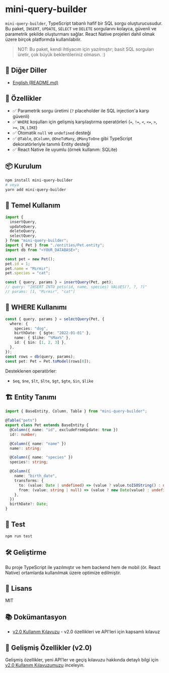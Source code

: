 # mini-query-builder

`mini-query-builder`, TypeScript tabanlı hafif bir SQL sorgu oluşturucusudur. Bu paket, `INSERT`, `UPDATE`, `SELECT` ve `DELETE` sorgularını kolayca, güvenli ve parametrik şekilde oluşturmanı sağlar. React Native projeleri dahil olmak üzere birçok platformda kullanılabilir.

> NOT: Bu paket, kendi ihtiyacım için yazılmıştır; basit SQL sorguları üretir, çok büyük beklentileriniz olmasın. :)

## 📖 Diğer Diller

- [English (README.md)](README.md)

## 🚀 Özellikler

- ✅ Parametrik sorgu üretimi (`?` placeholder ile SQL injection'a karşı güvenli)
- ✅ `WHERE` koşulları için gelişmiş karşılaştırma operatörleri (`=`, `!=`, `<`, `<=`, `>`, `>=`, `IN`, `LIKE`)
- ✅ Otomatik `null` ve `undefined` desteği
- ✅ `@Table`, `@Column`, `@OneToMany`, `@ManyToOne` gibi TypeScript dekoratörleriyle tanımlı Entity desteği
- ✅ React Native ile uyumlu (örnek kullanım: SQLite)

## 📦 Kurulum

```bash
npm install mini-query-builder
# veya
yarn add mini-query-builder
```

## 🧱 Temel Kullanım

```ts
import {
  insertQuery,
  updateQuery,
  deleteQuery,
  selectQuery,
} from "mini-query-builder";
import { Pet } from "./entities/Pet.entity";
import db from "<YOUR_DATABASE>";

const pet = new Pet();
pet.id = 1;
pet.name = "Mırmır";
pet.species = "cat";

const { query, params } = insertQuery(Pet, pet);
// query: "INSERT INTO pets(id, name, species) VALUES(?, ?, ?)"
// params: [1, "Mırmır", "cat"]
```

## 🔎 WHERE Kullanımı

```ts
const { query, params } = selectQuery(Pet, {
  where: {
    species: "dog",
    birthDate: { $gte: "2022-01-01" },
    name: { $like: "%Max%" },
    id: { $in: [1, 2, 3] },
  },
});
const rows = db(query, params);
const pet: Pet = Pet.toModel(rows[0]);
```

Desteklenen operatörler:

- `$eq`, `$ne`, `$lt`, `$lte`, `$gt`, `$gte`, `$in`, `$like`

## 🏗 Entity Tanımı

```ts
import { BaseEntity, Column, Table } from "mini-query-builder";

@Table("pets")
export class Pet extends BaseEntity {
  @Column({ name: "id", excludeFromUpdate: true })
  id!: number;

  @Column({ name: "name" })
  name!: string;

  @Column({ name: "species" })
  species!: string;

  @Column({
    name: "birth_date",
    transforms: {
      to: (value: Date | undefined) => (value ? value.toISOString() : null),
      from: (value: string | null) => (value ? new Date(value) : undefined),
    },
  })
  birthDate?: Date;
}
```

## 🧪 Test

```bash
npm run test
```

## 🛠 Geliştirme

Bu proje TypeScript ile yazılmıştır ve hem backend hem de mobil (ör. React Native) ortamlarda kullanılmak üzere optimize edilmiştir.

## 📄 Lisans

MIT

## 📚 Dokümantasyon

- [v2.0 Kullanım Kılavuzu](docs/v2.0-usage-guide.tr.md) - v2.0 özellikleri ve API'leri için kapsamlı kılavuz

## 🚀 Gelişmiş Özellikler (v2.0)

Gelişmiş özellikler, yeni API'ler ve geçiş kılavuzu hakkında detaylı bilgi için [v2.0 Kullanım Kılavuzumuzu](docs/v2.0-usage-guide.tr.md) inceleyin.
